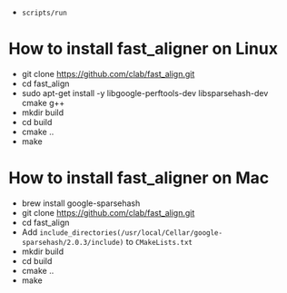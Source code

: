 - `scripts/run`

# How to install fast_aligner on Linux

- git clone https://github.com/clab/fast_align.git
- cd fast_align
- sudo apt-get install -y libgoogle-perftools-dev libsparsehash-dev cmake g++
- mkdir build
- cd build
- cmake ..
- make

# How to install fast_aligner on Mac

- brew install google-sparsehash
- git clone https://github.com/clab/fast_align.git
- cd fast_align
- Add `include_directories(/usr/local/Cellar/google-sparsehash/2.0.3/include)` to `CMakeLists.txt`
- mkdir build
- cd build
- cmake ..
- make
